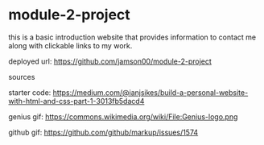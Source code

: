 # module-2-project

this is a basic introduction website that provides information to contact me along with
clickable links to my work.

deployed url: https://github.com/jamson00/module-2-project

sources

starter code: https://medium.com/@ianjsikes/build-a-personal-website-with-html-and-css-part-1-3013fb5dacd4

genius gif: https://commons.wikimedia.org/wiki/File:Genius-logo.png

github gif: https://github.com/github/markup/issues/1574
